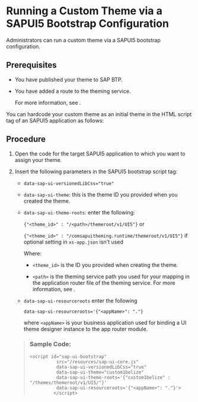 <!-- loio80642ec6cc3c4b7cb840e17dfec8fd8d -->

# Running a Custom Theme via a SAPUI5 Bootstrap Configuration

Administrators can run a custom theme via a SAPUI5 bootstrap configuration.



<a name="loio80642ec6cc3c4b7cb840e17dfec8fd8d__prereq_hh1_4ty_y3b"/>

## Prerequisites

-   You have published your theme to SAP BTP.

-   You have added a route to the theming service.

    For more information, see  <?sap-ot O2O class="- topic/xref " href="5349b83e9ce547d5804acfb9824a9274.xml" text="" desc="" xtrc="xref:1" xtrf="file:/home/builder/src/dita-all/xch1723619576420/loio0b1c0667f49744caaa87d02130d4ac5d_en-US/src/content/localization/en-us/80642ec6cc3c4b7cb840e17dfec8fd8d.xml" output-class="" outputTopicFile="file:/home/builder/tp.net.sf.dita-ot/2.3/plugins/com.elovirta.dita.markdown_1.3.0/xsl/dita2markdownImpl.xsl" ?> .


You can hardcode your custom theme as an initial theme in the HTML script tag of an SAPUI5 application as follows:



<a name="loio80642ec6cc3c4b7cb840e17dfec8fd8d__steps_ih1_4ty_y3b"/>

## Procedure

1.  Open the code for the target SAPUI5 application to which you want to assign your theme.

2.  Insert the following parameters in the SAPUI5 bootstrap script tag:

    -   `data-sap-ui-versionedLibCss="true"`
    -   `data-sap-ui-theme`: this is the theme ID you provided when you created the theme.
    -   `data-sap-ui-theme-roots`: enter the following:

        `{"<theme_id>" : "/<path>/themeroot/v1/UI5"}` or

        `{"<theme_id>" : "/comsapuitheming.runtime/themeroot/v1/UI5"}` if optional setting in `xs-app.json` isn't used

        Where:

        -   `<theme_id>` is the ID you provided when creating the theme.

        -   `<path>` is the theming service path you used for your mapping in the application router file of the theming service. For more information, see  <?sap-ot O2O class="- topic/xref " href="5349b83e9ce547d5804acfb9824a9274.xml" text="" desc="" xtrc="xref:2" xtrf="file:/home/builder/src/dita-all/xch1723619576420/loio0b1c0667f49744caaa87d02130d4ac5d_en-US/src/content/localization/en-us/80642ec6cc3c4b7cb840e17dfec8fd8d.xml" output-class="" outputTopicFile="file:/home/builder/tp.net.sf.dita-ot/2.3/plugins/com.elovirta.dita.markdown_1.3.0/xsl/dita2markdownImpl.xsl" ?> .


    -   `data-sap-ui-resourceroots` enter the following

        `data-sap-ui-resourceroots='{"<appName>": "."}`

        where `<appName>` is your business application used for binding a UI theme designer instance to the app router module.


    > ### Sample Code:  
    > ```
    > <script id="sap-ui-bootstrap"                                              
    >           src="/resources/sap-ui-core.js"                                              
    >           data-sap-ui-versionedLibCss="true"                                              
    >           data-sap-ui-theme="custom1belize"                                                                                                                                          
    >           data-sap-ui-theme-roots='{"custom1belize" : "/themes/themeroot/v1/UI5/"}'
    >           data-sap-ui-resourceroots='{"<appName>": "."}'>
    >          </script> 
    > ```


